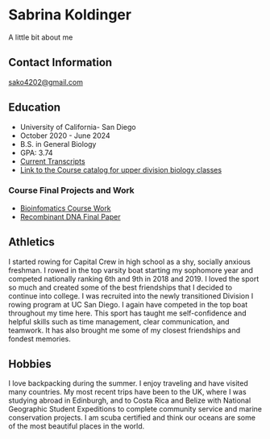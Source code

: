 # Sabrina Koldinger
A little bit about me

## Contact Information

sako4202@gmail.com


## Education
- University of California- San Diego
- October 2020 - June 2024
- B.S. in General Biology
- GPA: 3.74
- [Current Transcripts](https://github.com/SKolding/SabrinaKoldinger/blob/main/Transcript.pdf)
- [Link to the Course catalog for upper division biology classes](https://catalog.ucsd.edu/courses/BIOL.html)

### Course Final Projects and Work
- [Bioinfomatics Course Work](https://skolding.github.io/BIMM143/)
- [Recombinant DNA Final Paper](https://github.com/SKolding/SabrinaKoldinger/blob/main/CRISPR%20Lab%20Write-up%20Sabrina%20Koldinger%20(6).pdf)
  

## Athletics
I started rowing for Capital Crew in high school as a shy, socially anxious freshman. I rowed in the top varsity boat starting my sophomore year and competed nationally ranking 6th and 9th in 2018 and 2019. I loved the sport so much and created some of the best friendships that I decided to continue into college. I was recruited into the newly transitioned Division I rowing program at UC San Diego. I again have competed in the top boat throughout my time here. This sport has taught me self-confidence and helpful skills such as time management, clear communication, and teamwork. It has also brought me some of my closest friendships and fondest memories. 

## Hobbies
I love backpacking during the summer. I enjoy traveling and have visited many countries. My most recent trips have been to the UK, where I was studying abroad in Edinburgh, and to Costa Rica and Belize with National Geographic Student Expeditions to complete community service and marine conservation projects. I am scuba certified and think our oceans are some of the most beautiful places in the world.



